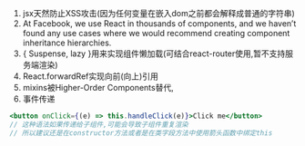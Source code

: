 1. jsx天然防止XSS攻击(因为任何变量在嵌入dom之前都会解释成普通的字符串)
1. At Facebook, we use React in thousands of components, and we haven’t found any use cases where we would recommend creating component inheritance hierarchies.
1. { Suspense, lazy }用来实现组件懒加载(可结合react-router使用,暂不支持服务端渲染)
1. React.forwardRef实现向前(向上)引用
1. mixins被Higher-Order Components替代,
1. 事件传递
  ```jsx
  <button onClick={(e) => this.handleClick(e)}>Click me</button>
  // 这种语法如果传递给子组件,可能会导致子组件重复渲染
  // 所以建议还是在constructor方法或者是在类字段方法中使用箭头函数中绑定this
  ```
  
